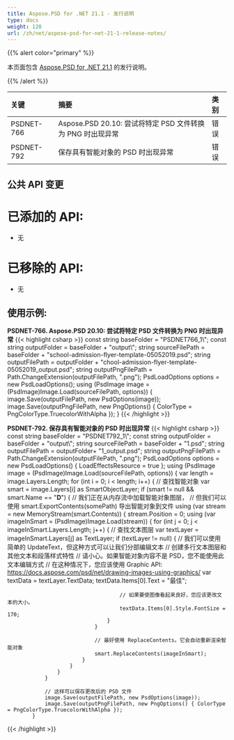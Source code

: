 ```yaml
---
title: Aspose.PSD for .NET 21.1 - 发行说明
type: docs
weight: 120
url: /zh/net/aspose-psd-for-net-21-1-release-notes/
---
```


{{% alert color="primary" %}}

本页面包含 [Aspose.PSD for .NET 21.1](https://www.nuget.org/packages/Aspose.PSD/) 的发行说明。

{{% /alert %}}

| **关键** | **摘要** | **类别** |
| :- | :- | :- |
| PSDNET-766 | Aspose.PSD 20.10: 尝试将特定 PSD 文件转换为 PNG 时出现异常 | 错误 |
| PSDNET-792 | 保存具有智能对象的 PSD 时出现异常 | 错误 |

## **公共 API 变更**
# **已添加的 API:**
- 无

# **已移除的 API:**
- 无

## **使用示例:**
**PSDNET-766. Aspose.PSD 20.10: 尝试将特定 PSD 文件转换为 PNG 时出现异常**
{{< highlight csharp >}}
            const string baseFolder = "PSDNET766_1\\";
            const string outputFolder = baseFolder + "output\\";
            string sourceFilePath = baseFolder + "school-admission-flyer-template-05052019.psd";
            string outputFilePath = outputFolder + "chool-admission-flyer-template-05052019_output.psd";
            string outputPngFilePath = Path.ChangeExtension(outputFilePath, ".png");
            PsdLoadOptions options = new PsdLoadOptions();
            using (PsdImage image = (PsdImage)Image.Load(sourceFilePath, options))
            {
                image.Save(outputFilePath, new PsdOptions(image));
                image.Save(outputPngFilePath, new PngOptions() { ColorType = PngColorType.TruecolorWithAlpha });
            }
{{< /highlight >}}

**PSDNET-792. 保存具有智能对象的 PSD 时出现异常**
{{< highlight csharp >}}
            const string baseFolder = "PSDNET792_1\\";
            const string outputFolder = baseFolder + "output\\";
            string sourceFilePath = baseFolder + "1.psd";
            string outputFilePath = outputFolder+ "1_output.psd";
            string outputPngFilePath = Path.ChangeExtension(outputFilePath, ".png");
            PsdLoadOptions options = new PsdLoadOptions() { LoadEffectsResource = true };
            using (PsdImage image = (PsdImage)Image.Load(sourceFilePath, options))
            {
                var length = image.Layers.Length;
                for (int i = 0; i < length; i++)
                {
                    // 查找智能对象
                    var smart = image.Layers[i] as SmartObjectLayer;
                    if (smart != null && smart.Name == "__D__")
                    {
                        // 我们正在从内存流中加载智能对象图层，
                        // 但我们可以使用 smart.ExportContents(somePath) 导出智能对象到文件
                        using (var stream = new MemoryStream(smart.Contents))
                        {
                            stream.Position = 0;
                            using (var imageInSmart = (PsdImage)Image.Load(stream))
                            {
                                for (int j = 0; j < imageInSmart.Layers.Length; j++)
                                {
                                    // 查找文本图层
                                    var textLayer = imageInSmart.Layers[j] as TextLayer;
                                    if (textLayer != null)
                                    {
                                        // 我们可以使用简单的 UpdateText，但这种方式可以让我们分部编辑文本
                                        // 创建多行文本图层和其他文本和段落样式特性
                                        // 请小心。如果智能对象内容不是 PSD，您不能使用此文本编辑方式
                                        // 在这种情况下，您应该使用 Graphic API: https://docs.aspose.com/psd/net/drawing-images-using-graphics/
                                        var textData = textLayer.TextData;
                                        textData.Items[0].Text = "最佳";

                                        // 如果要使图像看起来良好，您应该更改文本的大小。
                                        textData.Items[0].Style.FontSize = 170;
                                    }
                                }

                                // 最好使用 ReplaceContents。它会自动重新渲染智能对象
                                smart.ReplaceContents(imageInSmart);
                            }
                        }
                    }
                }

                // 这样可以保存更改后的 PSD 文件
                image.Save(outputFilePath, new PsdOptions(image));
                image.Save(outputPngFilePath, new PngOptions() { ColorType = PngColorType.TruecolorWithAlpha });
            }
{{< /highlight >}}
